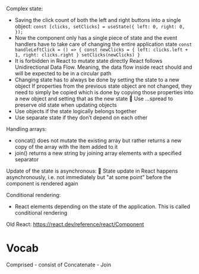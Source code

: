 Complex state:
- Saving the click count of both the left and right buttons into a single object:
`const [clicks, setClicks] = useState({
  left: 0,
  right: 0,
});`
- Now the component only has a single piece of state and the event handlers have to take care of changing the entire application state
`const handleLeftClick = () => {
  const newClicks = {
    left: clicks.left + 1,
    right: clicks.right
  }
  setClicks(newClicks)
}`
- It is forbidden in React to mutate state directly
  React follows Unidirectional Data Flow. Meaning, the data flow inside react should and will be expected to be in a circular path
- Changing state has to always be done by setting the state to a new object
  If properties from the previous state object are not changed, they need to simply be copied
  which is done by copying those properties into a new object and setting that as the new state
 Use ...spread to preserve old state when updating objects
- Use objects if the state logically belongs together
- Use separate state if they don’t depend on each other

Handling arrays:
- concat() does not mutate the existing array but rather returns a new copy of the array with the item added to it
- join() returns a new string by joining array elements with a specified separator

Update of the state is asynchronous:
󰋽 State update in React happens asynchronously, i.e. not immediately but "at some point" before the component is rendered again

Conditional rendering:
- React elements depending on the state of the application. This is called conditional rendering

Old React: https://react.dev/reference/react/Component


# Vocab
Comprised - consist of
Concatenate - Join
